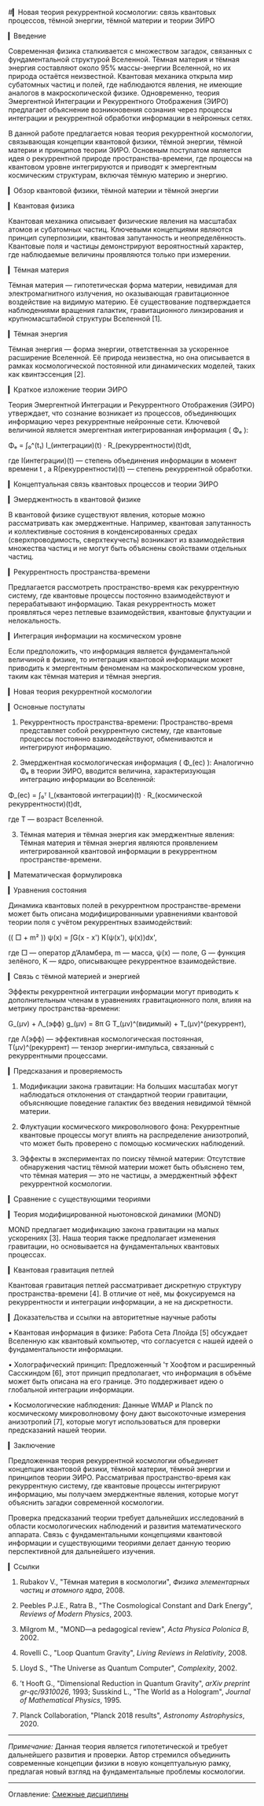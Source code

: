 #▎Новая теория рекуррентной космологии: связь квантовых процессов, тёмной энергии, тёмной материи и теории ЭИРО

▎Введение

Современная физика сталкивается с множеством загадок, связанных с фундаментальной структурой Вселенной. Тёмная материя и тёмная энергия составляют около 95% массы-энергии Вселенной, но их природа остаётся неизвестной. Квантовая механика открыла мир субатомных частиц и полей, где наблюдаются явления, не имеющие аналогов в макроскопической физике. Одновременно, теория Эмергентной Интеграции и Рекуррентного Отображения (ЭИРО) предлагает объяснение возникновения сознания через процессы интеграции и рекуррентной обработки информации в нейронных сетях.

В данной работе предлагается новая теория рекуррентной космологии, связывающая концепции квантовой физики, тёмной энергии, тёмной материи и принципов теории ЭИРО. Основным постулатом является идея о рекуррентной природе пространства-времени, где процессы на квантовом уровне интегрируются и приводят к эмергентным космическим структурам, включая тёмную материю и энергию.

▎Обзор квантовой физики, тёмной материи и тёмной энергии

▎Квантовая физика

Квантовая механика описывает физические явления на масштабах атомов и субатомных частиц. Ключевыми концепциями являются принцип суперпозиции, квантовая запутанность и неопределённость. Квантовые поля и частицы демонстрируют вероятностный характер, где наблюдаемые величины проявляются только при измерении.

▎Тёмная материя

Тёмная материя — гипотетическая форма материи, невидимая для электромагнитного излучения, но оказывающая гравитационное воздействие на видимую материю. Её существование подтверждается наблюдениями вращения галактик, гравитационного линзирования и крупномасштабной структуры Вселенной [1].

▎Тёмная энергия

Тёмная энергия — форма энергии, ответственная за ускоренное расширение Вселенной. Её природа неизвестна, но она описывается в рамках космологической постоянной или динамических моделей, таких как квинтэссенция [2].

▎Краткое изложение теории ЭИРО

Теория Эмергентной Интеграции и Рекуррентного Отображения (ЭИРО) утверждает, что сознание возникает из процессов, объединяющих информацию через рекуррентные нейронные сети. Ключевой величиной является эмергентная интегрированная информация ( Φₑ ):

Φₑ = ∫₀^(t₁) I_(интеграции)(t) ⋅ R_(рекуррентности)(t)dt,


где  I(интеграции)(t)  — степень объединения информации в момент времени  t , а  R(рекуррентности)(t)  — степень рекуррентной обработки.

▎Концептуальная связь квантовых процессов и теории ЭИРО

▎Эмерджентность в квантовой физике

В квантовой физике существуют явления, которые можно рассматривать как эмерджентные. Например, квантовая запутанность и коллективные состояния в конденсированных средах (сверхпроводимость, сверхтекучесть) возникают из взаимодействия множества частиц и не могут быть объяснены свойствами отдельных частиц.

▎Рекуррентность пространства-времени

Предлагается рассмотреть пространство-время как рекуррентную систему, где квантовые процессы постоянно взаимодействуют и перерабатывают информацию. Такая рекуррентность может проявляться через петлевые взаимодействия, квантовые флуктуации и нелокальность.

▎Интеграция информации на космическом уровне

Если предположить, что информация является фундаментальной величиной в физике, то интеграция квантовой информации может приводить к эмергентным феноменам на макроскопическом уровне, таким как тёмная материя и тёмная энергия.

▎Новая теория рекуррентной космологии

▎Основные постулаты

1. Рекуррентность пространства-времени: Пространство-время представляет собой рекуррентную систему, где квантовые процессы постоянно взаимодействуют, обмениваются и интегрируют информацию.

2. Эмерджентная космологическая информация ( Φ_(ec) ): Аналогично  Φₑ  в теории ЭИРО, вводится величина, характеризующая интеграцию информации во Вселенной:

Φ_(ec) = ∫₀ᵀ I_(квантовой интеграции)(t) ⋅ R_(космической рекуррентности)(t)dt,


где  T  — возраст Вселенной.

3. Тёмная материя и тёмная энергия как эмерджентные явления: Тёмная материя и тёмная энергия являются проявлением интегрированной квантовой информации в рекуррентном пространстве-времени.

▎Математическая формулировка

▎Уравнения состояния

Динамика квантовых полей в рекуррентном пространстве-времени может быть описана модифицированными уравнениями квантовой теории поля с учётом рекуррентных взаимодействий:

(( □ + m² )) ψ(x) = ∫G(x - x') K(ψ(x'), ψ(x))dx',


где  □  — оператор д’Аламбера,  m  — масса,  ψ(x)  — поле,  G  — функция зелёного,  K  — ядро, описывающее рекуррентное взаимодействие.

▎Связь с тёмной материей и энергией

Эффекты рекуррентной интеграции информации могут приводить к дополнительным членам в уравнениях гравитационного поля, влияя на метрику пространства-времени:

G_(μν) + Λ_(эфф) g_(μν) = 8π G T_(μν)^(видимый) + T_(μν)^(рекуррент),


где  Λ(эфф)  — эффективная космологическая постоянная,  T(μν)^(рекуррент)  — тензор энергии-импульса, связанный с рекуррентными процессами.

▎Предсказания и проверяемость

1. Модификации закона гравитации: На больших масштабах могут наблюдаться отклонения от стандартной теории гравитации, объясняющие поведение галактик без введения невидимой тёмной материи.

2. Флуктуации космического микроволнового фона: Рекуррентные квантовые процессы могут влиять на распределение анизотропий, что может быть проверено с помощью космических наблюдений.

3. Эффекты в экспериментах по поиску тёмной материи: Отсутствие обнаружения частиц тёмной материи может быть объяснено тем, что тёмная материя — это не частицы, а эмерджентный эффект рекуррентной космологии.

▎Сравнение с существующими теориями

▎Теория модифицированной ньютоновской динамики (MOND)

MOND предлагает модификацию закона гравитации на малых ускорениях [3]. Наша теория также предполагает изменения гравитации, но основывается на фундаментальных квантовых процессах.

▎Квантовая гравитация петлей

Квантовая гравитация петлей рассматривает дискретную структуру пространства-времени [4]. В отличие от неё, мы фокусируемся на рекуррентности и интеграции информации, а не на дискретности.

▎Доказательства и ссылки на авторитетные научные работы

• Квантовая информация в физике: Работа Сета Ллойда [5] обсуждает Вселенную как квантовый компьютер, что согласуется с нашей идеей о фундаментальности информации.

• Холографический принцип: Предложенный 'т Хоофтом и расширенный Сасскиндом [6], этот принцип предполагает, что информация в объёме может быть описана на его границе. Это поддерживает идею о глобальной интеграции информации.

• Космологические наблюдения: Данные WMAP и Planck по космическому микроволновому фону дают высокоточные измерения анизотропий [7], которые могут использоваться для проверки предсказаний нашей теории.

▎Заключение

Предложенная теория рекуррентной космологии объединяет концепции квантовой физики, тёмной материи, тёмной энергии и принципов теории ЭИРО. Рассматривая пространство-время как рекуррентную систему, где квантовые процессы интегрируют информацию, мы получаем эмерджентные явления, которые могут объяснить загадки современной космологии.

Проверка предсказаний теории требует дальнейших исследований в области космологических наблюдений и развития математического аппарата. Связь с фундаментальными концепциями квантовой информации и существующими теориями делает данную теорию перспективной для дальнейшего изучения.

▎Ссылки

1. Rubakov V., "Тёмная материя в космологии", *Физика элементарных частиц и атомного ядра*, 2008.

2. Peebles P.J.E., Ratra B., "The Cosmological Constant and Dark Energy", *Reviews of Modern Physics*, 2003.

3. Milgrom M., "MOND—a pedagogical review", *Acta Physica Polonica B*, 2002.

4. Rovelli C., "Loop Quantum Gravity", *Living Reviews in Relativity*, 2008.

5. Lloyd S., "The Universe as Quantum Computer", *Complexity*, 2002.

6. ’t Hooft G., "Dimensional Reduction in Quantum Gravity", *arXiv preprint gr-qc/9310026*, 1993; Susskind L., "The World as a Hologram", *Journal of Mathematical Physics*, 1995.

7. Planck Collaboration, "Planck 2018 results", *Astronomy  Astrophysics*, 2020.

---

*Примечание:* Данная теория является гипотетической и требует дальнейшего развития и проверки. Автор стремился объединить современные концепции физики в новую концептуальную рамку, предлагая новый взгляд на фундаментальные проблемы космологии.



---

Оглавление: [Смежные дисциплины](/sciences.md)


